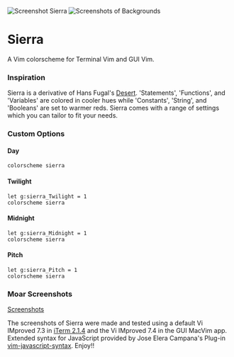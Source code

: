 ![Screenshot Sierra](https://cloud.githubusercontent.com/assets/11221489/12998696/988748a2-d0fb-11e5-8a21-5ed1cb4f713b.jpg)
![Screenshots of Backgrounds](https://cloud.githubusercontent.com/assets/11221489/12998707/c49087ce-d0fb-11e5-9cfd-63ecd78544c6.png)

# Sierra #

A Vim colorscheme for Terminal Vim and GUI Vim. 

### Inspiration ###

Sierra is a derivative of Hans Fugal's [Desert](https://github.com/fugalh/desert.vim). 'Statements', 'Functions', and 'Variables' are colored in cooler hues while 'Constants', 'String', and 'Booleans' are set to warmer reds. Sierra comes with a range of settings which you can tailor to fit your needs.

### Custom Options ###

#### Day ####

    colorscheme sierra

#### Twilight ####

    let g:sierra_Twilight = 1
    colorscheme sierra

#### Midnight ####

    let g:sierra_Midnight = 1
    colorscheme sierra

#### Pitch ####

    let g:sierra_Pitch = 1
    colorscheme sierra

### Moar Screenshots ###
[Screenshots](https://github.com/AlessandroYorba/Sierra/issues/1)

The screenshots of Sierra were made and tested using a default Vi IMproved 7.3 in [iTerm 2.1.4](https://www.iterm2.com) and the Vi IMproved 7.4 in the GUI MacVim app. Extended syntax for JavaScript provided by Jose Elera Campana's Plug-in [vim-javascript-syntax](https://github.com/jelera/vim-javascript-syntax). Enjoy!!


